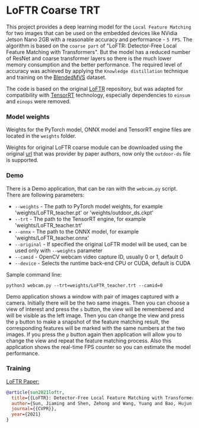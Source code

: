# LoFTR Coarse TRT

This project provides a deep learning model for the `Local Feature Matching` for two images that can be used on the embedded devices like NVidia Jetson Nano 2GB with a reasonable accuracy and performance - `5 FPS`. The algorithm is based on the `coarse part` of "LoFTR: Detector-Free Local Feature Matching with Transformers". But the model has a reduced number of ResNet and coarse transformer layers so there is the much lower memory consumption and the better performance. The required level of accuracy was achieved by applying the `Knowledge distillation` technique and training on the [BlendedMVS](https://github.com/YoYo000/BlendedMVS) dataset.

The code is based on the original [LoFTR](https://github.com/zju3dv/LoFTR) repository, but was adapted for compatibility with [TensorRT](https://developer.nvidia.com/tensorrt) technology, especially dependencies to `einsum` and `einops` were removed.

### Model weights
Weights for the PyTorch model, ONNX model and TensorRT engine files are located in the `weights` folder.

Weights for original LoFTR coarse module can be downloaded using the original [url](https://drive.google.com/drive/folders/1DOcOPZb3-5cWxLqn256AhwUVjBPifhuf?usp=sharing) that was provider by paper authors, now only the `outdoor-ds` file is supported.

### Demo

There is a Demo application, that can be ran with the `webcam.py` script. There are following parameters:
* `--weights` - The path to PyTorch model weights, for example 'weights/LoFTR_teacher.pt' or 'weights/outdoor_ds.ckpt'                       
* `--trt` - The path to the TensorRT engine, for example 'weights/LoFTR_teacher.trt'
* `--onnx` - The path to the ONNX model, for example 'weights/LoFTR_teacher.onnx'
* `--original` - If specified the original LoFTR model will be used, can be used only with `--weights` parameter
* `--camid` - OpenCV webcam video capture ID, usually 0 or 1, default 0
* `--device` - Selects the runtime back-end CPU or CUDA, default is CUDA

Sample command line:
```
python3 webcam.py --trt=weights/LoFTR_teacher.trt --camid=0
```

Demo application shows a window with pair of images captured with a camera. Initially there will be the two same images. Then you can choose a view of interest and press the `s` button, the view will be remembered and will be visible as the left image. Then you can change the view and press the `p` button to make a snapshot of the feature matching result, the corresponding features will be marked with the same numbers at the two images. If you press the `p` button again then application will allow you to change the view and repeat the feature matching process. Also this application shows the real-time FPS counter so you can estimate the model performance.

### Training

[LoFTR Paper:](https://arxiv.org/pdf/2104.00680.pdf)

```bibtex
@article{sun2021loftr,
  title={{LoFTR}: Detector-Free Local Feature Matching with Transformers},
  author={Sun, Jiaming and Shen, Zehong and Wang, Yuang and Bao, Hujun and Zhou, Xiaowei},
  journal={{CVPR}},
  year={2021}
}
```
